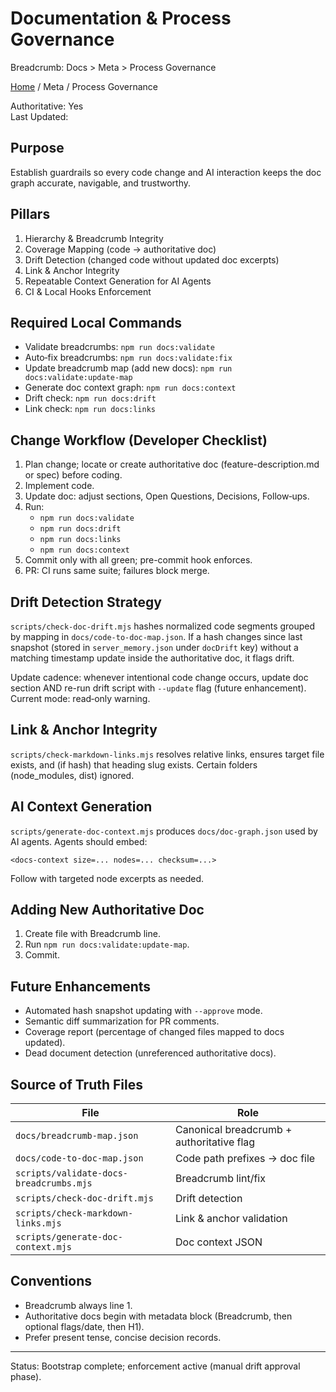 # Documentation & Process Governance

Breadcrumb: Docs > Meta > Process Governance

<!-- Navigational (rich) breadcrumb for humans -->
[Home](../README.md) / Meta / Process Governance

Authoritative: Yes  
Last Updated: <!-- date -->

## Purpose
Establish guardrails so every code change and AI interaction keeps the doc graph accurate, navigable, and trustworthy.

## Pillars
1. Hierarchy & Breadcrumb Integrity
2. Coverage Mapping (code → authoritative doc)
3. Drift Detection (changed code without updated doc excerpts)
4. Link & Anchor Integrity
5. Repeatable Context Generation for AI Agents
6. CI & Local Hooks Enforcement

## Required Local Commands
* Validate breadcrumbs: `npm run docs:validate`
* Auto‑fix breadcrumbs: `npm run docs:validate:fix`
* Update breadcrumb map (add new docs): `npm run docs:validate:update-map`
* Generate doc context graph: `npm run docs:context`
* Drift check: `npm run docs:drift`
* Link check: `npm run docs:links`

## Change Workflow (Developer Checklist)
1. Plan change; locate or create authoritative doc (feature-description.md or spec) before coding.
2. Implement code.
3. Update doc: adjust sections, Open Questions, Decisions, Follow‑ups.
4. Run:
   - `npm run docs:validate`
   - `npm run docs:drift`
   - `npm run docs:links`
   - `npm run docs:context`
5. Commit only with all green; pre-commit hook enforces.
6. PR: CI runs same suite; failures block merge.

## Drift Detection Strategy
`scripts/check-doc-drift.mjs` hashes normalized code segments grouped by mapping in `docs/code-to-doc-map.json`. If a hash changes since last snapshot (stored in `server_memory.json` under `docDrift` key) without a matching timestamp update inside the authoritative doc, it flags drift.

Update cadence: whenever intentional code change occurs, update doc section AND re-run drift script with `--update` flag (future enhancement). Current mode: read‑only warning.

## Link & Anchor Integrity
`scripts/check-markdown-links.mjs` resolves relative links, ensures target file exists, and (if hash) that heading slug exists. Certain folders (node_modules, dist) ignored.

## AI Context Generation
`scripts/generate-doc-context.mjs` produces `docs/doc-graph.json` used by AI agents. Agents should embed:
```
<docs-context size=... nodes=... checksum=...>
```
Follow with targeted node excerpts as needed.

## Adding New Authoritative Doc
1. Create file with Breadcrumb line.
2. Run `npm run docs:validate:update-map`.
3. Commit.

## Future Enhancements
* Automated hash snapshot updating with `--approve` mode.
* Semantic diff summarization for PR comments.
* Coverage report (percentage of changed files mapped to docs updated).
* Dead document detection (unreferenced authoritative docs).

## Source of Truth Files
| File | Role |
|------|------|
| `docs/breadcrumb-map.json` | Canonical breadcrumb + authoritative flag |
| `docs/code-to-doc-map.json` | Code path prefixes → doc file |
| `scripts/validate-docs-breadcrumbs.mjs` | Breadcrumb lint/fix |
| `scripts/check-doc-drift.mjs` | Drift detection |
| `scripts/check-markdown-links.mjs` | Link & anchor validation |
| `scripts/generate-doc-context.mjs` | Doc context JSON |

## Conventions
* Breadcrumb always line 1.
* Authoritative docs begin with metadata block (Breadcrumb, then optional flags/date, then H1).
* Prefer present tense, concise decision records.

---
Status: Bootstrap complete; enforcement active (manual drift approval phase).
